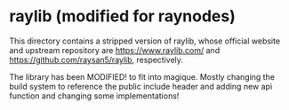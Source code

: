 # raylib (modified for raynodes)

This directory contains a stripped version of raylib, whose official website and
upstream repository are https://www.raylib.com/ and https://github.com/raysan5/raylib,
respectively.

The library has been MODIFIED! to fit into magique. Mostly changing the build system to reference the public include header
and adding new api function and changing some implementations!